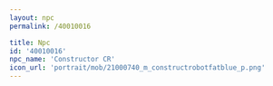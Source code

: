 ```yaml
---
layout: npc
permalink: /40010016

title: Npc
id: '40010016'
npc_name: 'Constructor CR'
icon_url: 'portrait/mob/21000740_m_constructrobotfatblue_p.png'
---
```

